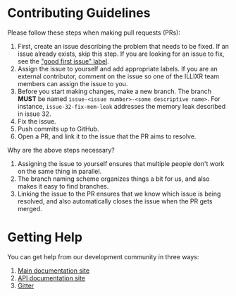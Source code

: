 # Contributing Guidelines

Please follow these steps when making pull requests (PRs):

1. First, create an issue describing the problem that needs to be fixed. If an issue already exists, skip this step. If you are looking for an issue to fix, see the ["good first issue" label](https://github.com/ILLIXR/ILLIXR/issues?q=is%3Aopen+is%3Aissue+label%3A%22good+first+issue%22).
2. Assign the issue to yourself and add appropriate labels. If you are an external contributor, comment on the issue so one of the ILLIXR team members can assign the issue to you.
3. Before you start making changes, make a new branch. The branch **MUST** be named `issue-<issue number>-<some descriptive name>`. For instance, `issue-32-fix-mem-leak` addresses the memory leak described in issue 32.
4. Fix the issue.
5. Push commits up to GitHub.
6. Open a PR, and link it to the issue that the PR aims to resolve.

Why are the above steps necessary?

1. Assigning the issue to yourself ensures that multiple people don't work on the same thing in parallel.
3. The branch naming scheme organizes things a bit for us, and also makes it easy to find branches.
6. Linking the issue to the PR ensures that we know which issue is being resolved, and also automatically closes the issue when the PR gets merged.

# Getting Help

You can get help from our development community in three ways:

1. [Main documentation site](https://illixr.github.io/ILLIXR/)
2. [API documentation site](https://illixr.github.io/ILLIXR/api/html/annotated.html)
3. [Gitter](https://gitter.im/ILLIXR/community)
